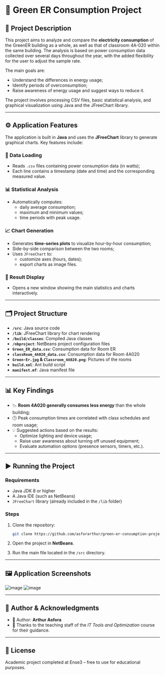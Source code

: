 # 🌱 Green ER Consumption Project

## 📘 Project Description

This project aims to analyze and compare the **electricity consumption** of the GreenER building as a whole, as well as that of classroom 4A-020 within the same building. The analysis is based on power consumption data collected over several days throughout the year, with the added flexibility for the user to adjust the sample rate.

The main goals are:
- Understand the differences in energy usage;
- Identify periods of overconsumption;
- Raise awareness of energy usage and suggest ways to reduce it.

The project involves processing CSV files, basic statistical analysis, and graphical visualization using Java and the JFreeChart library.

---

## ⚙️ Application Features

The application is built in **Java** and uses the **JFreeChart** library to generate graphical charts. Key features include:

### 📂 Data Loading
- Reads `.csv` files containing power consumption data (in watts);
- Each line contains a timestamp (date and time) and the corresponding measured value.

### 📊 Statistical Analysis
- Automatically computes:
  - daily average consumption;
  - maximum and minimum values;
  - time periods with peak usage.

### 📈 Chart Generation
- Generates **time-series plots** to visualize hour-by-hour consumption;
- Side-by-side comparison between the two rooms;
- Uses `JFreeChart` to:
  - customize axes (hours, dates);
  - export charts as image files.

### 💾 Result Display
- Opens a new window showing the main statistics and charts interactively.

---

## 🗂️ Project Structure

- **`/src`**: Java source code
- **`/lib`**: JFreeChart library for chart rendering
- **`/build/classes`**: Compiled Java classes
- **`/nbproject`**: NetBeans project configuration files
- **`Green_ER_data.csv`**: Consumption data for Room ER
- **`classRoom_4A020_data.csv`**: Consumption data for Room 4A020
- **`Green-Er.jpg` & `Classroom_4A020.png`**: Pictures of the rooms
- **`build.xml`**: Ant build script
- **`manifest.mf`**: Java manifest file

---

## 📊 Key Findings

- 📉 **Room 4A020 generally consumes less energy** than the whole building;
- 🕒 Peak consumption times are correlated with class schedules and room usage;
- 💡 Suggested actions based on the results:
  - Optimize lighting and device usage;
  - Raise user awareness about turning off unused equipment;
  - Evaluate automation options (presence sensors, timers, etc.).

---

## ▶️ Running the Project

### Requirements

- Java JDK 8 or higher
- A Java IDE (such as NetBeans)
- `JFreeChart` library (already included in the `/lib` folder)

### Steps

1. Clone the repository:
    ```bash
    git clone https://github.com/asforarthur/green-er-consumption-project.git
    ```

2. Open the project in **NetBeans**.

3. Run the main file located in the `/src` directory.

---

## 🖼️ Application Screenshots

![image](https://github.com/user-attachments/assets/ce243f90-7cff-4e2f-96f7-301dad36b940)
![image](https://github.com/user-attachments/assets/38f95031-01a4-42b2-956b-b3abd13bdba6)

---

## 🚀 Author & Acknowledgments

- 👤 Author: **Arthur Asfora**
- 🙏 Thanks to the teaching staff of the *IT Tools and Optimization* course for their guidance.

---

## 📃 License

Academic project completed at Ense3 – free to use for educational purposes.
